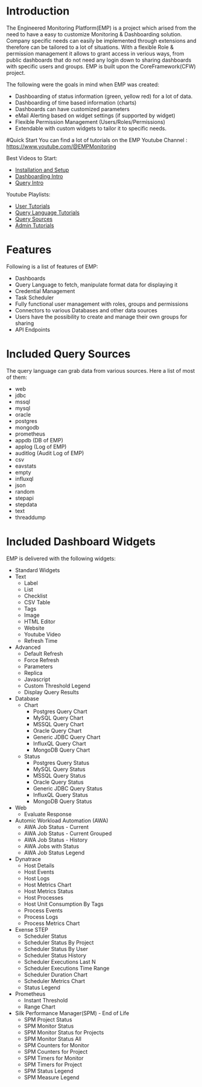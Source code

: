 # Introduction

The Engineered Monitoring Platform(EMP) is a project which arised from the need to have a easy to customize Monitoring & Dashboarding solution. Company specific needs can easily be implemented through extensions and therefore can be tailored to a lot of situations. With a flexible Role & permission management it allows to grant access in verious ways, from public dashboards that do not need any login down to sharing dashboards with specific users and groups.
EMP is built upon the CoreFramework(CFW) project.

The following were the goals in mind when EMP was created:
- Dashboarding of status information (green, yellow red) for a lot of data.
- Dashboarding of time based information (charts)
- Dashboards can have customized parameters
- eMail Alerting based on widget settings (if supported by widget)
- Flexible Permission Management (Users/Roles/Permissions)
- Extendable with custom widgets to tailor it to specific needs.

#Quick Start
You can find a lot of tutorials on the EMP Youtube Channel :
https://www.youtube.com/@EMPMonitoring

Best Videos to Start:
* [Installation and Setup](https://www.youtube.com/watch?v=0Ug1daCedfs)
* [Dashboarding Intro](https://www.youtube.com/watch?v=dZvoUlYOqbI)
* [Query Intro](https://www.youtube.com/watch?v=U8JH9mVJtxM)

Youtube Playlists:
* [User Tutorials](https://www.youtube.com/watch?v=raeSbIi18Ks&list=PLRvyXNOgocHQCgGWolDdZS864tQ4grycU&pp=iAQB)
* [Query Language Tutorials](https://www.youtube.com/watch?v=U8JH9mVJtxM&list=PLRvyXNOgocHSM2MD_fsxBHcM-2V40qYSZ&pp=iAQB)
* [Query Sources](https://www.youtube.com/watch?v=LHR4OXoysOc&list=PLRvyXNOgocHRgoK4xFLRoB81PilmEnNHd&pp=iAQB)
* [Admin Tutorials](https://www.youtube.com/watch?v=0Ug1daCedfs&list=PLRvyXNOgocHTbIBuor6_wyMeuY9NLWOBC&pp=iAQB)

# Features
Following is a list of features of EMP:
* Dashboards
* Query Language to fetch, manipulate format data for displaying it 
* Credential Management
* Task Scheduler 
* Fully functional user management with roles, groups and permissions
* Connectors to various Databases and other data sources
* Users have the possibility to create and manage their own groups for sharing
* API Endpoints


# Included Query Sources
The query language can grab data from various sources.
Here a list of most of them:
- web
- jdbc
- mssql
- mysql
- oracle
- postgres
- mongodb
- prometheus
- appdb (DB of EMP)
- applog (Log of EMP)
- auditlog (Audit Log of EMP)
- csv
- eavstats
- empty
- influxql
- json
- random
- stepapi
- stepdata
- text
- threaddump


# Included Dashboard Widgets
EMP is delivered with the following widgets:
- Standard Widgets
- Text
  - Label
  - List
  - Checklist
  - CSV Table
  - Tags
  - Image
  - HTML Editor
  - Website
  - Youtube Video
  - Refresh Time
- Advanced
  - Default Refresh
  - Force Refresh
  - Parameters
  - Replica
  - Javascript
  - Custom Threshold Legend
  - Display Query Results
- Database
  - Chart
    - Postgres Query Chart
    - MySQL Query Chart
    - MSSQL Query Chart
    - Oracle Query Chart
    - Generic JDBC Query Chart
    - InfluxQL Query Chart
    - MongoDB Query Chart
  - Status
    - Postgres Query Status
    - MySQL Query Status
    - MSSQL Query Status
    - Oracle Query Status
    - Generic JDBC Query Status
    - InfluxQL Query Status
    - MongoDB Query Status
- Web
  - Evaluate Response
- Automic Workload Automation (AWA)
  - AWA Job Status - Current
  - AWA Job Status - Current Grouped
  - AWA Job Status - History
  - AWA Jobs with Status
  - AWA Job Status Legend
- Dynatrace
  - Host Details
  - Host Events
  - Host Logs
  - Host Metrics Chart
  - Host Metrics Status
  - Host Processes
  - Host Unit Consumption By Tags
  - Process Events
  - Process Logs
  - Process Metrics Chart
- Exense STEP
  - Scheduler Status
  - Scheduler Status By Project
  - Scheduler Status By User
  - Scheduler Status History
  - Scheduler Executions Last N
  - Scheduler Executions Time Range
  - Scheduler Duration Chart
  - Scheduler Metrics Chart
  - Status Legend
- Prometheus
  - Instant Threshold
  - Range Chart
- Silk Performance Manager(SPM) - End of Life
  - SPM Project Status
  - SPM Monitor Status
  - SPM Monitor Status for Projects
  - SPM Monitor Status All
  - SPM Counters for Monitor
  - SPM Counters for Project
  - SPM Timers for Monitor
  - SPM Timers for Project
  - SPM Status Legend
  - SPM Measure Legend

 

